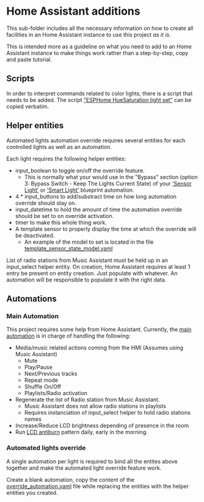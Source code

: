 # Home Assistant additions
This sub-folder includes all the necessary information on how to create all facilities in an Home Assistant instance to use this project *as it is*.

This is intended more as a guideline on what you need to add to an Home Assistant instance to make things work rather than a step-by-step, copy and paste tutorial.

## Scripts
In order to interpret commands related to color lights, there is a script that needs to be added.
The script ["ESPHome HueSaturation light set"](scripts.yaml) can be copied verbatim.

## Helper entities
Automated lights automation override requires several entities for each controlled lights as well as an automation.

Each light requires the following helper entities:

- input_boolean to toggle on/off the override feature. 
  - This is normally what your would use in the "Bypass" section (option 3: Bypass Switch - Keep The Lights Current State) of your ['Sensor Light'](https://community.home-assistant.io/t/481048) or ['Smart Light'](https://community.home-assistant.io/t/527354) blueprint automation.
- 4 * input_buttons to add/substract time on how long automation override should stay on.
- input_datetime to hold the amount of time the automation override should be set to on override activation.
- timer to make this whole thing work.
- A template sensor to properly display the time at which the override will be deactivated.
  - An example of the model to set is located in the file [template_sensor_state_model.yaml](template_sensor_state_model.yaml)


List of radio stations from Music Assistant must be held up in an input_select helper entity. On creation, Home Assistant requires at least 1 entry be present on entity creation. Just populate with whatever. An automation will be responsible to populate it with the right data. 


## Automations

### Main Automation

This project requires some help from Home Assistant.
Currently, the [main automation](hmi_interface_automation.yaml) is in charge of handling the following:
- Media/music related actions coming from the HMI (Assumes using Music Assistant)
  - Mute
  - Play/Pause
  - Next/Previous tracks
  - Repeat mode
  - Shuffle On/Off
  - Playlists/Radio activation
- Regenerate the list of Radio station from Music Assistant.
  - Music Assistant does not allow radio stations in playlists
  - Requires instanciation of input_select helper to hold radio stations names
- Increase/Reduce LCD brightness depending of presence in the room
- Run [LCD antiburn](https://esphome.io/cookbook/lvgl.html#prevent-burn-in-of-lcd) pattern daily, early in the morning.


### Automated lights override
A single automation per light is required to bind all the entites above together and make the automated light override feature work.

Create a blank automation, copy the content of the [override_automation.yaml](override_automation.yaml) file while replacing the entities with the helper entities you created.